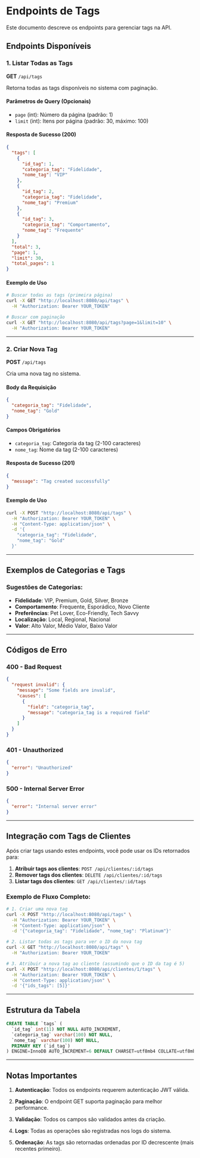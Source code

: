 # Endpoints de Tags

Este documento descreve os endpoints para gerenciar tags na API.

## Endpoints Disponíveis

### 1. Listar Todas as Tags
**GET** `/api/tags`

Retorna todas as tags disponíveis no sistema com paginação.

#### Parâmetros de Query (Opcionais)
- `page` (int): Número da página (padrão: 1)
- `limit` (int): Itens por página (padrão: 30, máximo: 100)

#### Resposta de Sucesso (200)
```json
{
  "tags": [
    {
      "id_tag": 1,
      "categoria_tag": "Fidelidade",
      "nome_tag": "VIP"
    },
    {
      "id_tag": 2,
      "categoria_tag": "Fidelidade",
      "nome_tag": "Premium"
    },
    {
      "id_tag": 3,
      "categoria_tag": "Comportamento",
      "nome_tag": "Frequente"
    }
  ],
  "total": 3,
  "page": 1,
  "limit": 30,
  "total_pages": 1
}
```

#### Exemplo de Uso
```bash
# Buscar todas as tags (primeira página)
curl -X GET "http://localhost:8080/api/tags" \
  -H "Authorization: Bearer YOUR_TOKEN"

# Buscar com paginação
curl -X GET "http://localhost:8080/api/tags?page=1&limit=10" \
  -H "Authorization: Bearer YOUR_TOKEN"
```

---

### 2. Criar Nova Tag
**POST** `/api/tags`

Cria uma nova tag no sistema.

#### Body da Requisição
```json
{
  "categoria_tag": "Fidelidade",
  "nome_tag": "Gold"
}
```

#### Campos Obrigatórios
- `categoria_tag`: Categoria da tag (2-100 caracteres)
- `nome_tag`: Nome da tag (2-100 caracteres)

#### Resposta de Sucesso (201)
```json
{
  "message": "Tag created successfully"
}
```

#### Exemplo de Uso
```bash
curl -X POST "http://localhost:8080/api/tags" \
  -H "Authorization: Bearer YOUR_TOKEN" \
  -H "Content-Type: application/json" \
  -d '{
    "categoria_tag": "Fidelidade",
    "nome_tag": "Gold"
  }'
```

---

## Exemplos de Categorias e Tags

### Sugestões de Categorias:
- **Fidelidade**: VIP, Premium, Gold, Silver, Bronze
- **Comportamento**: Frequente, Esporádico, Novo Cliente
- **Preferências**: Pet Lover, Eco-Friendly, Tech Savvy
- **Localização**: Local, Regional, Nacional
- **Valor**: Alto Valor, Médio Valor, Baixo Valor

---

## Códigos de Erro

### 400 - Bad Request
```json
{
  "request invalid": {
    "message": "Some fields are invalid",
    "causes": [
      {
        "field": "categoria_tag",
        "message": "categoria_tag is a required field"
      }
    ]
  }
}
```

### 401 - Unauthorized
```json
{
  "error": "Unauthorized"
}
```

### 500 - Internal Server Error
```json
{
  "error": "Internal server error"
}
```

---

## Integração com Tags de Clientes

Após criar tags usando estes endpoints, você pode usar os IDs retornados para:

1. **Atribuir tags aos clientes**: `POST /api/clientes/:id/tags`
2. **Remover tags dos clientes**: `DELETE /api/clientes/:id/tags`
3. **Listar tags dos clientes**: `GET /api/clientes/:id/tags`

### Exemplo de Fluxo Completo:

```bash
# 1. Criar uma nova tag
curl -X POST "http://localhost:8080/api/tags" \
  -H "Authorization: Bearer YOUR_TOKEN" \
  -H "Content-Type: application/json" \
  -d '{"categoria_tag": "Fidelidade", "nome_tag": "Platinum"}'

# 2. Listar todas as tags para ver o ID da nova tag
curl -X GET "http://localhost:8080/api/tags" \
  -H "Authorization: Bearer YOUR_TOKEN"

# 3. Atribuir a nova tag ao cliente (assumindo que o ID da tag é 5)
curl -X POST "http://localhost:8080/api/clientes/1/tags" \
  -H "Authorization: Bearer YOUR_TOKEN" \
  -H "Content-Type: application/json" \
  -d '{"ids_tags": [5]}'
```

---

## Estrutura da Tabela

```sql
CREATE TABLE `tags` (
  `id_tag` int(11) NOT NULL AUTO_INCREMENT,
  `categoria_tag` varchar(100) NOT NULL,
  `nome_tag` varchar(100) NOT NULL,
  PRIMARY KEY (`id_tag`)
) ENGINE=InnoDB AUTO_INCREMENT=6 DEFAULT CHARSET=utf8mb4 COLLATE=utf8mb4_general_ci;
```

---

## Notas Importantes

1. **Autenticação**: Todos os endpoints requerem autenticação JWT válida.

2. **Paginação**: O endpoint GET suporta paginação para melhor performance.

3. **Validação**: Todos os campos são validados antes da criação.

4. **Logs**: Todas as operações são registradas nos logs do sistema.

5. **Ordenação**: As tags são retornadas ordenadas por ID decrescente (mais recentes primeiro).